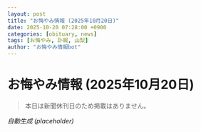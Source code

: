 ```yaml
---
layout: post
title: "お悔やみ情報 (2025年10月20日)"
date: 2025-10-20 07:28:00 +0900
categories: [obituary, news]
tags: [お悔やみ, 訃報, 山梨]
author: "お悔やみ情報bot"
---
```


# お悔やみ情報 (2025年10月20日)

> 本日は新聞休刊日のため掲載はありません。

*自動生成 (placeholder)*
